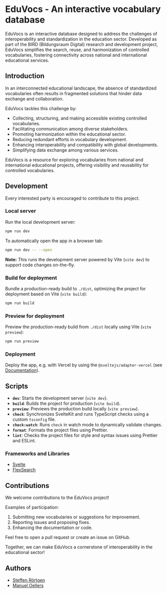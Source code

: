 # EduVocs - An interactive vocabulary database

EduVocs is an interactive database designed to address the challenges of interoperability and standardization in the education sector. Developed as part of the BIRD (Bildungsraum Digital) research and development project, EduVocs simplifies the search, reuse, and harmonization of controlled vocabularies, fostering connectivity across national and international educational services.

## Introduction

In an interconnected educational landscape, the absence of standardized vocabularies often results in fragmented solutions that hinder data exchange and collaboration.

EduVocs tackles this challenge by:

- Collecting, structuring, and making accessible existing controlled vocabularies.
- Facilitating communication among diverse stakeholders.
- Promoting harmonization within the educational sector.
- Reducing redundant efforts in vocabulary development.
- Enhancing interoperability and compatibility with global developments.
- Simplifying data exchange among various services.

EduVocs is a resource for exploring vocabularies from national and international educational projects, offering visibility and reusability for controlled vocabularies.

## Development

Every interested party is encouraged to contribute to this project.

### Local server

Run the local development server:

```bash
npm run dev
```

To automatically open the app in a browser tab:

```bash
npm run dev -- --open
```

**Note:** This runs the development server powered by Vite (`vite dev`) to support code changes on-the-fly.

### Build for deployment

Bundle a production-ready build to `./dist`, optimizing the project for deployment based on Vite (`vite build`):

```bash
npm run build
```

### Preview for deployment

Preview the production-ready build from `./dist` locally using Vite (`vite preview`):

```bash
npm run preview
```

### Deployment

Deploy the app, e.g. with Vercel by using the `@sveltejs/adapter-vercel` (see [Documentation](https://svelte.dev/docs/kit/adapter-vercel)).

## Scripts

- **`dev`**: Starts the development server (`vite dev`).
- **`build`**: Builds the project for production (`vite build`).
- **`preview`**: Previews the production build locally (`vite preview`).
- **`check`**: Synchronizes SvelteKit and runs TypeScript checks using a custom `tsconfig` file.
- **`check:watch`**: Runs `check` in watch mode to dynamically validate changes.
- **`format`**: Formats the project files using Prettier.
- **`lint`**: Checks the project files for style and syntax issues using Prettier and ESLint.

### Frameworks and Libraries

- [Svelte](https://svelte.dev/)
- [FlexSearch](https://github.com/nextapps-de/flexsearch)

## Contributions

We welcome contributions to the EduVocs project!

Examples of participation:

1. Submitting new vocabularies or suggestions for improvement.
2. Reporting issues and proposing fixes.
3. Enhancing the documentation or code.

Feel free to open a pull request or create an issue on GitHub.

Together, we can make EduVocs a cornerstone of interoperability in the educational sector!

## Authors

- [Steffen Rörtgen](https://github.com/sroertgen/)
- [Manuel Oellers](https://github.com/oellers/)
